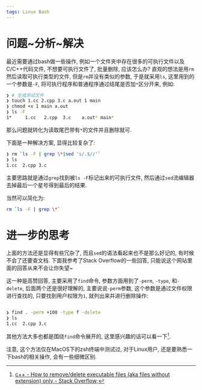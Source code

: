 ```yaml
---
tags: Linux Bash
---
```


# 问题\~分析\~解决

最近需要通过bash做一些操作, 例如一个文件夹中存在很多的可执行文件以及C/C++代码文件, 不想要可执行文件了, 批量删除, 应该怎么办? 直观的想法是用`rm`然后读取可执行类型的文件, 但是`rm`并没有类似的参数, 于是就采用`ls`, 这里用到的一个参数是`-F`, 将可执行程序和普通程序通过结尾是否加`*`区分开来, 例如:



```bash
❯ # 生成测试文件
❯ touch 1.cc 2.cpp 3.c a.out 1 main
❯ chmod +x 1 main a.out
❯ ls -F
1*     1.cc   2.cpp  3.c    a.out* main*
```



那么问题就转化为读取尾巴带有`*`的文件并且删除就可. 

下面是一种解决方案, 显得比较复杂了:

```bash
❯ rm `ls -F | grep \*|sed 's/.$//'`
❯ ls
1.cc  2.cpp 3.c
```

主要思路就是通过`grep`找到被`ls -F`标记出来的可执行文件, 然后通过`sed`流编辑器去掉最后一个星号得到最后的结果. 

当然可以简化为:

```bash
rm `ls -F | grep \*`
```



# 进一步的思考

上面的方法还是显得有些冗杂了, 而且`sed`的语法看起来也不是那么好记的, 有时候不会了还要查文档. 下面我参考了Stack Overflow的一些回答, 只能说这个网站里面的回答从来不会让你失望~



这一种是高赞回答, 主要采用了`find`命令, 参数方面用到了`-perm`, `-type`, 和`-delete`, 后面两个还是很好理解的, 主要说说`-perm`参数, 这个参数是通过文件权限进行查找的, 只要找到用户权限为`1`, 就列出来并进行删除操作:

```bash

❯ find . -perm +100 -type f -delete
❯ ls
1.cc  2.cpp 3.c
```

其他方法大多也都是围绕`find`命令展开的, 这里感兴趣的话可以看一下[^1].

[^1]:[c++ - How to remove/delete executable files (aka files without extension) only - Stack Overflow](https://stackoverflow.com/questions/856463/how-to-remove-delete-executable-files-aka-files-without-extension-only/72148926#72148926);

注意, 这个方法仅在MacOS下的zsh终端中测试过, 对于Linux用户, 还是要熟悉一下bash的相关操作, 会有一些细微区别. 
